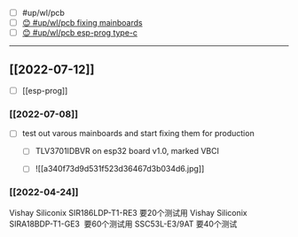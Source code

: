 
- [ ] #up/wl/pcb
- [ ] [😊 #up/wl/pcb fixing mainboards](https://47.111.95.20:6001/user/1/md?prefill=%20%23up%2Fwl%2Fpcb%20fixing%20mainboards)
- [ ] [😊 #up/wl/pcb esp-prog type-c](https://47.111.95.20:6001/user/1/md?prefill=%20%23up%2Fwl%2Fpcb%20esp-prog%20type-c)

-------------------------------------
## [[2022-07-12]]
- [ ] [[esp-prog]]


### [[2022-07-08]]
- [ ] test out varous mainboards and start fixing them for production
	- [ ] TLV3701IDBVR on esp32 board v1.0, marked VBCI
	- [ ] ![[a340f73d9d531f523d36467d3b034d6.jpg]]


### [[2022-04-24]]

Vishay Siliconix SIR186LDP-T1-RE3 要20个测试用
Vishay Siliconix SIRA18BDP-T1-GE3  要60个测试用
SSC53L-E3/9AT 要40个测试